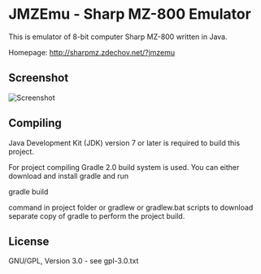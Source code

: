 JMZEmu - Sharp MZ-800 Emulator
==============================

This is emulator of 8-bit computer Sharp MZ-800 written in Java.

Homepage: http://sharpmz.zdechov.net/?jmzemu  

Screenshot
----------

![Screenshot](images/screenshot.png?raw=true)

Compiling
---------

Java Development Kit (JDK) version 7 or later is required to build this project.

For project compiling Gradle 2.0 build system is used. You can either download and install gradle and run

  gradle build

command in project folder or gradlew or gradlew.bat scripts to download separate copy of gradle to perform the project build.

License
-------

GNU/GPL, Version 3.0 - see gpl-3.0.txt  

